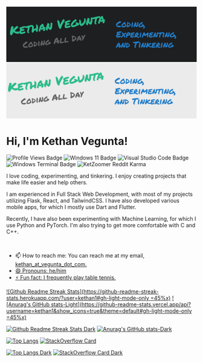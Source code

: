 ![Header Dark](./header-dark.png#gh-dark-mode-only)
![Header Light](./header-light.png#gh-light-mode-only)

# Hi, I'm Kethan Vegunta!

![Profile Views Badge](https://komarev.com/ghpvc/?username=kethan1&color=blue) 
![Windows 11 Badge](https://img.shields.io/badge/OS-Windows_11-informational?logo=windows11&logoColor=blue&color=0C7DBE)
![Visual Studio Code Badge](https://img.shields.io/badge/Editor-VS_Code-informational?logo=visual-studio-code&logoColor=blue&color=0C7DBE)
![Windows Terminal Badge](https://img.shields.io/badge/Shell-Windows_Terminal-informational?logo=windows-terminal&logoColor=blue&color=0C7DBE)
![KetZoomer Reddit Karma](https://img.shields.io/reddit/user-karma/combined/KetZoomer)

I love coding, experimenting, and tinkering. I enjoy creating projects that make life easier and help others.

I am experienced in Full Stack Web Development, with most of my projects utilizing Flask, React, and TailwindCSS.
I have also developed various mobile apps, for which I mostly use Dart and Flutter. 

Recently, I have also been experimenting with Machine Learning, for which I use Python and PyTorch. I'm also trying to get more comfortable with C and C++.

<!--
**kethan1/kethan1** is a ✨ _special_ ✨ repository because its `README.md` (this file) appears on your GitHub profile.

Here are some ideas to get you started:

- 🔭 I’m currently working on ...
- 🌱 I’m currently learning ...
- 👯 I’m looking to collaborate on ...
- 🤔 I’m looking for help with ...
- 💬 Ask me about ...
- 📫 How to reach me: ...
- 😄 Pronouns: ...
- ⚡ Fun fact: ...
-->
<br>

- 📫 How to reach me: You can reach me at my email, <a href="mailto:kethan@vegunta.com">kethan_at_vegunta_dot_com.
- 😄 Pronouns: he/him
- ⚡ Fun fact: I frequently play table tennis.

[![Github Readme Streak Stats](https://github-readme-streak-stats.herokuapp.com/?user=kethan1#gh-light-mode-only =45%x)](https://github-readme-streak-stats.herokuapp.com/?user=kethan1#gh-light-mode-only) [![Anurag's GitHub stats-Light](https://github-readme-stats.vercel.app/api?username=kethan1&show_icons=true&theme=default#gh-light-mode-only =45%x)](https://github.com/anuraghazra/github-readme-stats#gh-light-mode-only)

[![Github Readme Streak Stats Dark](https://github-readme-streak-stats.herokuapp.com/?user=kethan1&theme=dark#gh-dark-mode-only)](https://github.com/DenverCoder1/github-readme-streak-stats/#gh-dark-mode-only) [![Anurag's GitHub stats-Dark](https://github-readme-stats.vercel.app/api?username=kethan1&show_icons=true&theme=dark#gh-dark-mode-only)](https://github.com/anuraghazra/github-readme-stats#gh-dark-mode-only)

[![Top Langs](https://github-readme-stats.vercel.app/api/top-langs/?username=kethan1&layout=compact&theme=default#gh-light-mode-only)](https://github-readme-stats.vercel.app/api/top-langs/?username=kethan1&layout=compact&theme=default#gh-light-mode-only) [![StackOverflow Card](https://stackoverflow-card.vercel.app/?userID=13710015&theme=stackoverflow-light#gh-light-mode-only)](https://stackoverflow-card.vercel.app/?userID=13710015&theme=stackoverflow-light#gh-light-mode-only)

[![Top Langs Dark](https://github-readme-stats.vercel.app/api/top-langs/?username=kethan1&layout=compact&theme=dark#gh-dark-mode-only)](https://github-readme-stats.vercel.app/api/top-langs/?username=kethan1&layout=compact&theme=dark#gh-dark-mode-only) [![StackOverflow Card Dark](https://stackoverflow-card.vercel.app/?userID=13710015&theme=stackoverflow-dark#gh-dark-mode-only)](https://stackoverflow-card.vercel.app/?userID=13710015&theme=stackoverflow-dark#gh-dark-mode-only)
